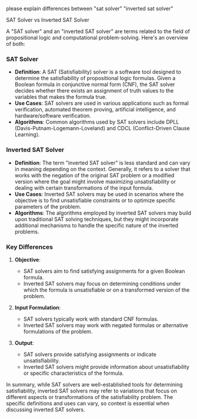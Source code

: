 please explain differences between "sat solver" "inverted sat solver"

SAT Solver vs Inverted SAT Solver

A "SAT solver" and an "inverted SAT solver" are terms related to the field of propositional logic and computational problem-solving. Here's an overview of both:

### SAT Solver

- **Definition**: A SAT (Satisfiability) solver is a software tool designed to determine the satisfiability of propositional logic formulas. Given a Boolean formula in conjunctive normal form (CNF), the SAT solver decides whether there exists an assignment of truth values to the variables that makes the formula true.
- **Use Cases**: SAT solvers are used in various applications such as formal verification, automated theorem proving, artificial intelligence, and hardware/software verification.
- **Algorithms**: Common algorithms used by SAT solvers include DPLL (Davis-Putnam-Logemann-Loveland) and CDCL (Conflict-Driven Clause Learning).

### Inverted SAT Solver

- **Definition**: The term "inverted SAT solver" is less standard and can vary in meaning depending on the context. Generally, it refers to a solver that works with the negation of the original SAT problem or a modified version where the goal might involve maximizing unsatisfiability or dealing with certain transformations of the input formula.
- **Use Cases**: Inverted SAT solvers may be used in scenarios where the objective is to find unsatisfiable constraints or to optimize specific parameters of the problem.
- **Algorithms**: The algorithms employed by inverted SAT solvers may build upon traditional SAT solving techniques, but they might incorporate additional mechanisms to handle the specific nature of the inverted problems.

### Key Differences

1. **Objective**: 
   - SAT solvers aim to find satisfying assignments for a given Boolean formula.
   - Inverted SAT solvers may focus on determining conditions under which the formula is unsatisfiable or on a transformed version of the problem.

2. **Input Formulation**: 
   - SAT solvers typically work with standard CNF formulas.
   - Inverted SAT solvers may work with negated formulas or alternative formulations of the problem.

3. **Output**: 
   - SAT solvers provide satisfying assignments or indicate unsatisfiability.
   - Inverted SAT solvers might provide information about unsatisfiability or specific characteristics of the formula.

In summary, while SAT solvers are well-established tools for determining satisfiability, inverted SAT solvers may refer to variations that focus on different aspects or transformations of the satisfiability problem. The specific definitions and uses can vary, so context is essential when discussing inverted SAT solvers.
